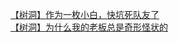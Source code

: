 [【树洞】作为一枚小白，快坑死队友了](http://tieba.baidu.com/p/3964124053?see_lz=1&pn=)   
[【树洞】为什么我的老板总是奇形怪状的](http://tieba.baidu.com/p/3962700003?see_lz=1&pn=)   
